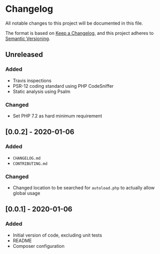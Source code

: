 # Changelog
All notable changes to this project will be documented in this file.

The format is based on [Keep a Changelog](https://keepachangelog.com/en/1.0.0/),
and this project adheres to [Semantic Versioning](https://semver.org/spec/v2.0.0.html).

## Unreleased
### Added
- Travis inspections
- PSR-12 coding standard using PHP CodeSniffer
- Static analysis using Psalm

### Changed
- Set PHP 7.2 as hard minimum requirement

## [0.0.2] - 2020-01-06
### Added
- `CHANGELOG.md`
- `CONTRIBUTING.md`

### Changed
- Changed location to be searched for `autoload.php` to actually allow global usage

## [0.0.1] - 2020-01-06
### Added
- Initial version of code, excluding unit tests
- README
- Composer configuration
